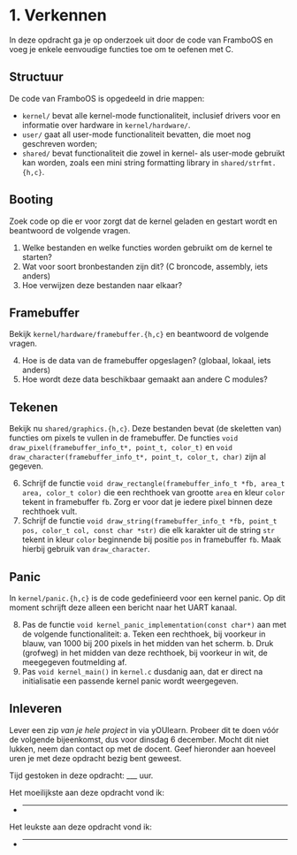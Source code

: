 # 1. Verkennen

In deze opdracht ga je op onderzoek uit door de code van FramboOS
en voeg je enkele eenvoudige functies toe om te oefenen met C.

## Structuur

De code van FramboOS is opgedeeld in drie mappen:

* `kernel/` bevat alle kernel-mode functionaliteit, inclusief drivers voor en informatie over hardware in `kernel/hardware/`.
* `user/` gaat all user-mode functionaliteit bevatten, die moet nog geschreven worden;
* `shared/` bevat functionaliteit die zowel in kernel- als user-mode gebruikt kan worden, zoals een mini string formatting library in `shared/strfmt.{h,c}`.

## Booting

Zoek code op die er voor zorgt dat de kernel geladen en gestart wordt en beantwoord de volgende vragen.

1.  Welke bestanden en welke functies worden gebruikt om de kernel te starten?
2.  Wat voor soort bronbestanden zijn dit? (C broncode, assembly, iets anders)
3.  Hoe verwijzen deze bestanden naar elkaar?

##  Framebuffer

Bekijk `kernel/hardware/framebuffer.{h,c}` en beantwoord de volgende vragen.

4.  Hoe is de data van de framebuffer opgeslagen? (globaal, lokaal, iets anders)
5.  Hoe wordt deze data beschikbaar gemaakt aan andere C modules?

## Tekenen

Bekijk nu `shared/graphics.{h,c}`.
Deze bestanden bevat (de skeletten van) functies om pixels te vullen in de framebuffer.
De functies `void draw_pixel(framebuffer_info_t*, point_t, color_t)` en `void draw_character(framebuffer_info_t*, point_t, color_t, char)` zijn al gegeven.

6.  Schrijf de functie `void draw_rectangle(framebuffer_info_t *fb, area_t area, color_t color)`
    die een rechthoek van grootte `area` en kleur `color` tekent in framebuffer `fb`.
    Zorg er voor dat je iedere pixel binnen deze rechthoek vult.
7.  Schrijf de functie `void draw_string(framebuffer_info_t *fb, point_t pos, color_t col, const char *str)`
    die elk karakter uit de string `str` tekent in kleur `color` beginnende bij positie `pos` in framebuffer `fb`.
    Maak hierbij gebruik van `draw_character`.

## Panic

In `kernel/panic.{h,c}` is de code gedefinieerd voor een kernel panic.
Op dit moment schrijft deze alleen een bericht naar het UART kanaal.

8.  Pas de functie `void kernel_panic_implementation(const char*)` aan met de volgende functionaliteit:
    a.  Teken een rechthoek, bij voorkeur in blauw, van 1000 bij 200 pixels in het midden van het scherm.
    b.  Druk (grofweg) in het midden van deze rechthoek, bij voorkeur in wit, de meegegeven foutmelding af.
9.  Pas `void kernel_main()` in `kernel.c` dusdanig aan, dat er direct na initialisatie een passende kernel panic wordt weergegeven.

## Inleveren

Lever een zip *van je hele project* in via yOUlearn.
Probeer dit te doen vóór de volgende bijeenkomst, dus voor dinsdag 6 december.
Mocht dit niet lukken, neem dan contact op met de docent.
Geef hieronder aan hoeveel uren je met deze opdracht bezig bent geweest.

Tijd gestoken in deze opdracht: ___ uur.

Het moeilijkste aan deze opdracht vond ik:

* ___

Het leukste aan deze opdracht vond ik:

* ___